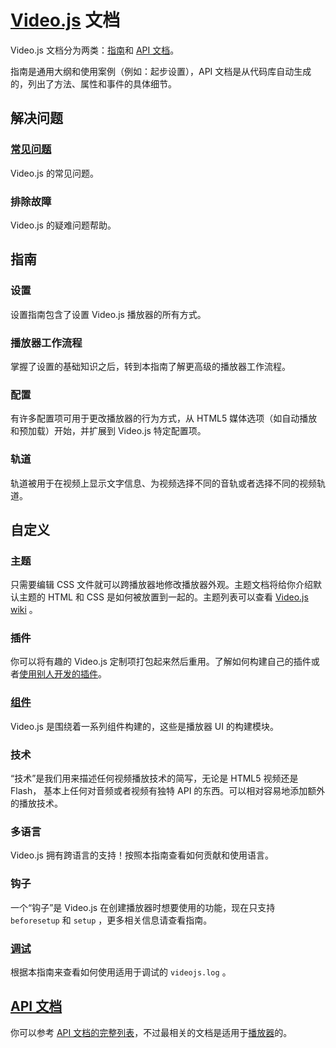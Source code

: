# [Video.js](https://videojs.com/) 文档

Video.js 文档分为两类：[指南](https://github.com/tuzcwish/Video.js-doc/tree/master/docs)和 [API 文档](https://docs.videojs.com/)。

指南是通用大纲和使用案例（例如：起步设置），API 文档是从代码库自动生成的，列出了方法、属性和事件的具体细节。

## 解决问题

### [常见问题](https://github.com/tuzcwish/Video.js-doc/blob/master/docs/FAQ.md)

Video.js 的常见问题。

### 排除故障

Video.js 的疑难问题帮助。

## 指南

### 设置

设置指南包含了设置 Video.js 播放器的所有方式。

### 播放器工作流程

掌握了设置的基础知识之后，转到本指南了解更高级的播放器工作流程。

### 配置

有许多配置项可用于更改播放器的行为方式，从 HTML5 媒体选项（如自动播放和预加载）开始，并扩展到 Video.js 特定配置项。

### 轨道

轨道被用于在视频上显示文字信息、为视频选择不同的音轨或者选择不同的视频轨道。

## 自定义

### 主题

只需要编辑 CSS 文件就可以跨播放器地修改播放器外观。主题文档将给你介绍默认主题的 HTML 和 CSS 是如何被放置到一起的。主题列表可以查看 [Video.js wiki](https://github.com/videojs/video.js/wiki/Skins) 。

### 插件

你可以将有趣的 Video.js 定制项打包起来然后重用。了解如何构建自己的插件或者[使用别人开发的插件](https://videojs.com/plugins)。

### [组件](https://github.com/tuzcwish/Video.js-doc/blob/master/docs/Components.md)

Video.js 是围绕着一系列组件构建的，这些是播放器 UI 的构建模块。

### 技术

“技术”是我们用来描述任何视频播放技术的简写，无论是 HTML5 视频还是 Flash， 基本上任何对音频或者视频有独特 API 的东西。可以相对容易地添加额外的播放技术。

### 多语言

Video.js 拥有跨语言的支持！按照本指南查看如何贡献和使用语言。

### 钩子

一个“钩子”是 Video.js 在创建播放器时想要使用的功能，现在只支持 `beforesetup` 和 `setup` ，更多相关信息请查看指南。

### [调试](https://github.com/tuzcwish/Video.js-doc/blob/master/docs/Debugging.md)

根据本指南来查看如何使用适用于调试的 `videojs.log` 。

## [API 文档](https://docs.videojs.com/)

你可以参考 [API 文档的完整列表](https://docs.videojs.com/)，不过最相关的文档是适用于[播放器](https://docs.videojs.com/Player.html)的。

